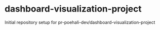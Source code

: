 # dashboard-visualization-project

Initial repository setup for pr-poehali-dev/dashboard-visualization-project